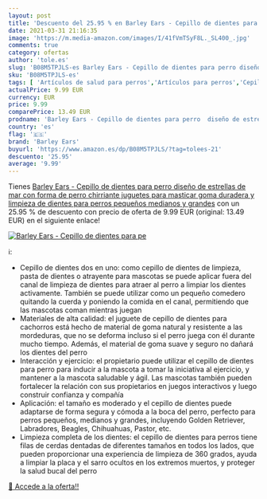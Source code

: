```yaml
---
layout: post
title: 'Descuento del 25.95 % en Barley Ears - Cepillo de dientes para pe'
date: 2021-03-31 21:16:35
image: 'https://m.media-amazon.com/images/I/41fVmTSyF8L._SL400_.jpg'
comments: true
category: ofertas
author: 'tole.es'
slug: 'B08M5TPJLS-es Barley Ears - Cepillo de dientes para perro diseño de...'
sku: 'B08M5TPJLS-es'
tags: [ 'Artículos de salud para perros','Artículos para perros','Cepillos de dientes caninos','Cuidado dental canino','Productos para mascotas','barley ears','juguetes', ]
actualPrice: 9.99 EUR
currency: EUR
price: 9.99
comparePrice: 13.49 EUR
prodname: 'Barley Ears - Cepillo de dientes para perro  diseño de estrellas de mar con forma de perro chirriante juguetes para masticar  goma duradera y limpieza de dientes para perros pequeños  medianos y grandes'
country: 'es'
flag: '🇪🇸'
brand: 'Barley Ears'
buyurl: 'https://www.amazon.es/dp/B08M5TPJLS/?tag=tolees-21'
descuento: '25.95'
average: '9.99'
---
```


Tienes [Barley Ears - Cepillo de dientes para perro  diseño de estrellas de mar con forma de perro chirriante juguetes para masticar  goma duradera y limpieza de dientes para perros pequeños  medianos y grandes](https://www.amazon.es/dp/B08M5TPJLS/?tag=tolees-21) con un 25.95 % de descuento con precio de oferta de 9.99 EUR (original: 13.49 EUR) en el siguiente enlace!

[![Barley Ears - Cepillo de dientes para pe](https://m.media-amazon.com/images/I/41fVmTSyF8L._SL400_.jpg)](https://www.amazon.es/dp/B08M5TPJLS/?tag=tolees-21)

ℹ️:

- Cepillo de dientes dos en uno: como cepillo de dientes de limpieza, pasta de dientes o atrayente para mascotas se puede aplicar fuera del canal de limpieza de dientes para atraer al perro a limpiar los dientes activamente. También se puede utilizar como un pequeño comedero quitando la cuerda y poniendo la comida en el canal, permitiendo que las mascotas coman mientras juegan
- Materiales de alta calidad: el juguete de cepillo de dientes para cachorros está hecho de material de goma natural y resistente a las mordeduras, que no se deforma incluso si el perro juega con él durante mucho tiempo. Además, el material de goma suave y seguro no dañará los dientes del perro
- Interacción y ejercicio: el propietario puede utilizar el cepillo de dientes para perro para inducir a la mascota a tomar la iniciativa al ejercicio, y mantener a la mascota saludable y ágil. Las mascotas también pueden fortalecer la relación con sus propietarios en juegos interactivos y luego construir confianza y compañía
- Aplicación: el tamaño es moderado y el cepillo de dientes puede adaptarse de forma segura y cómoda a la boca del perro, perfecto para perros pequeños, medianos y grandes, incluyendo Golden Retriever, Labradores, Beagles, Chihuahuas, Pastor, etc.
- Limpieza completa de los dientes: el cepillo de dientes para perros tiene filas de cerdas dentadas de diferentes tamaños en todos los lados, que pueden proporcionar una experiencia de limpieza de 360 grados, ayuda a limpiar la placa y el sarro ocultos en los extremos muertos, y proteger la salud bucal del perro

[🛒 Accede a la oferta!!](https://www.amazon.es/dp/B08M5TPJLS/?tag=tolees-21)
